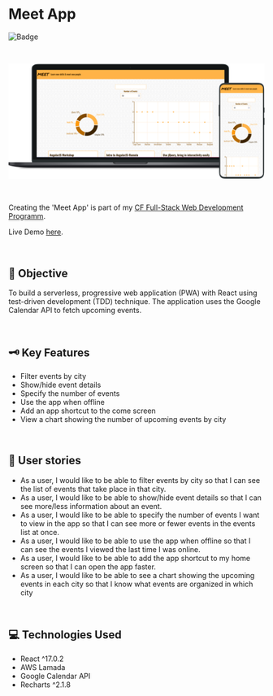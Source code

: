 # Meet App
![Badge](https://img.shields.io/badge/demo-online-green)

<p>&nbsp;</p>

<p align="center">
    <img src="./public/meet.png" alt="App mockup image" />
</p>

<p>&nbsp;</p>

Creating the 'Meet App' is part of my [CF Full-Stack Web Development Programm](https://careerfoundry.com/en/courses/become-a-web-developer/).

Live Demo [here](https://almanowski.github.io/meet/).

<p>&nbsp;</p>

## 📝 Objective
To build a serverless, progressive web application (PWA) with React using test-driven development (TDD) technique. The application uses the Google Calendar API to fetch upcoming events.

<p>&nbsp;</p>

## 🗝️ Key Features
* Filter events by city
* Show/hide event details
* Specify the number of events
* Use the app when offline
* Add an app shortcut to the come screen
* View a chart showing the number of upcoming events by city

<p>&nbsp;</p>

## 🙋 User stories
* As a user, I would like to be able to filter events by city so that I can see the list of events that take place in that city.
* As a user, I would like to be able to show/hide event details so that I can see more/less information about an event.
* As a user, I would like to be able to specify the number of events I want to view in the app so that I can see more or fewer events in the events list at once.
* As a user, I would like to be able to use the app when offline so that I can see the events I viewed the last time I was online.
* As a user, I would like to be able to add the app shortcut to my home screen so that I can open the app faster.
* As a user, I would like to be able to see a chart showing the upcoming events in each city so that I know what events are organized in which city

<p>&nbsp;</p>

## 💻 Technologies Used
* React ^17.0.2
* AWS Lamada
* Google Calendar API 
* Recharts ^2.1.8
